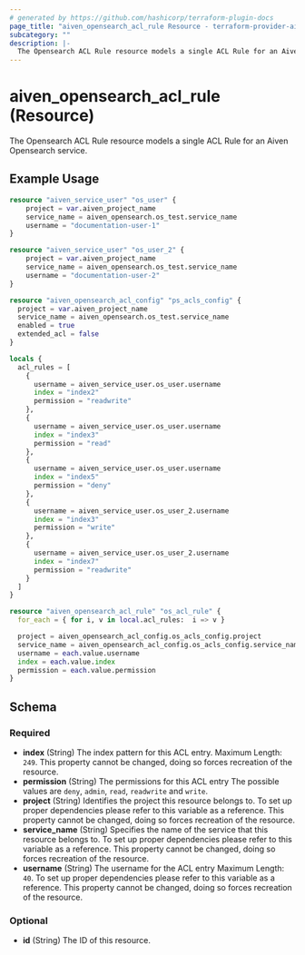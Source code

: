 ```yaml
---
# generated by https://github.com/hashicorp/terraform-plugin-docs
page_title: "aiven_opensearch_acl_rule Resource - terraform-provider-aiven"
subcategory: ""
description: |-
  The Opensearch ACL Rule resource models a single ACL Rule for an Aiven Opensearch service.
---
```


# aiven_opensearch_acl_rule (Resource)

The Opensearch ACL Rule resource models a single ACL Rule for an Aiven Opensearch service.

## Example Usage

```terraform
resource "aiven_service_user" "os_user" {
    project = var.aiven_project_name
    service_name = aiven_opensearch.os_test.service_name
    username = "documentation-user-1"
}

resource "aiven_service_user" "os_user_2" {
    project = var.aiven_project_name
    service_name = aiven_opensearch.os_test.service_name
    username = "documentation-user-2"
}

resource "aiven_opensearch_acl_config" "ps_acls_config" {
  project = var.aiven_project_name
  service_name = aiven_opensearch.os_test.service_name
  enabled = true
  extended_acl = false
}

locals {
  acl_rules = [
    {
      username = aiven_service_user.os_user.username
      index = "index2"
      permission = "readwrite"
    },
    {
      username = aiven_service_user.os_user.username
      index = "index3"
      permission = "read"
    },
    {
      username = aiven_service_user.os_user.username
      index = "index5"
      permission = "deny"
    },
    {
      username = aiven_service_user.os_user_2.username
      index = "index3"
      permission = "write"
    },
    {
      username = aiven_service_user.os_user_2.username
      index = "index7"
      permission = "readwrite"
    }
  ]
}

resource "aiven_opensearch_acl_rule" "os_acl_rule" {
  for_each = { for i, v in local.acl_rules:  i => v }

  project = aiven_opensearch_acl_config.os_acls_config.project
  service_name = aiven_opensearch_acl_config.os_acls_config.service_name
  username = each.value.username
  index = each.value.index
  permission = each.value.permission
}
```

<!-- schema generated by tfplugindocs -->
## Schema

### Required

- **index** (String) The index pattern for this ACL entry. Maximum Length: `249`. This property cannot be changed, doing so forces recreation of the resource.
- **permission** (String) The permissions for this ACL entry The possible values are `deny`, `admin`, `read`, `readwrite` and `write`.
- **project** (String) Identifies the project this resource belongs to. To set up proper dependencies please refer to this variable as a reference. This property cannot be changed, doing so forces recreation of the resource.
- **service_name** (String) Specifies the name of the service that this resource belongs to. To set up proper dependencies please refer to this variable as a reference. This property cannot be changed, doing so forces recreation of the resource.
- **username** (String) The username for the ACL entry Maximum Length: `40`. To set up proper dependencies please refer to this variable as a reference. This property cannot be changed, doing so forces recreation of the resource.

### Optional

- **id** (String) The ID of this resource.


